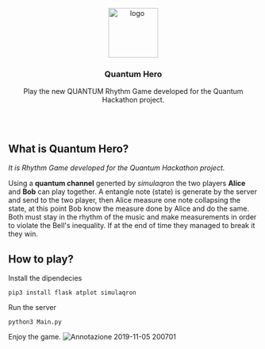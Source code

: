 <p align="center">
    <img src="https://user-images.githubusercontent.com/16030020/68204797-0e018200-ffc9-11e9-9a73-d8d84514835b.png" alt="logo" width=100 height=100>
  <h3 align="center">Quantum Hero</h3>
  <p align="center">
    Play the new QUANTUM Rhythm Game developed for the Quantum Hackathon project.
    <br>
    <br>
  </p>
</p>
<br>

## What is Quantum Hero?
 _It is Rhythm Game developed for the Quantum Hackathon project._<br>

Using a __quantum channel__ generted by _simulaqron_ the two players __Alice__ and __Bob__ can play together. A entangle note (state) is generate by the server and send to the two player, then Alice measure one note collapsing the state, at this point Bob know the measure done by Alice and do the same. 
Both must stay in the rhythm of the music and make measurements in order to violate the Bell's inequality. If at the end of time they managed to break it they win.

## How to play?
Install the dipendecies
```
pip3 install flask atplot simulaqron
```
Run the server
```
python3 Main.py
```
Enjoy the game.
![Annotazione 2019-11-05 200701](https://user-images.githubusercontent.com/16030020/68237705-f3023280-0007-11ea-8144-0a595dfcc58a.jpg)
